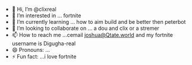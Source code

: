 - 👋 Hi, I’m @clixreal
- 👀 I’m interested in ... fortnite 
- 🌱 I’m currently learning ... how to aim build and be better then peterbot
- 💞️ I’m looking to collaborate on ... a dou and clix or a stremer 
- 📫 How to reach me ...cemail joshua@Qtate.world and my fortnite username is Digugha-real
- 😄 Pronouns: ...
- ⚡ Fun fact: ...i love fortnite 

<!---
clixreal/clixreal is a ✨ special ✨ repository because its `README.md` (this file) appears on your GitHub profile.
You can click the Preview link to take a look at your changes.
--->
